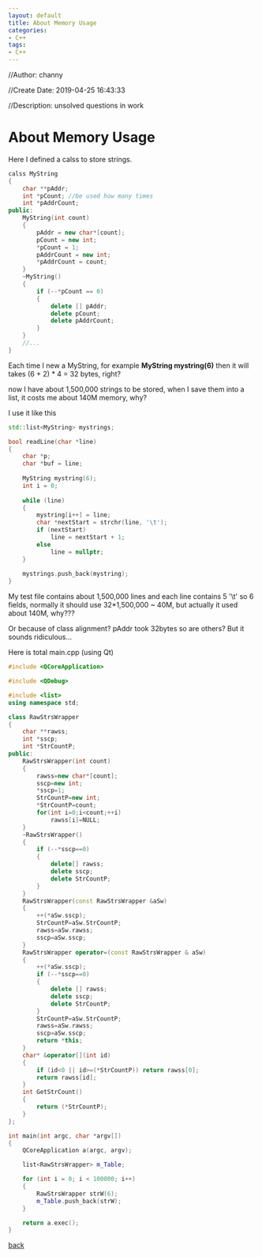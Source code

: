 ```yaml
---
layout: default
title: About Memory Usage
categories:
- C++
tags:
- C++
---
```

//Author: channy

//Create Date: 2019-04-25 16:43:33

//Description: unsolved questions in work

# About Memory Usage
Here I defined a calss to store strings.

```c++
calss MyString
{
	char **pAddr; 
	int *pCount; //be used how many times
	int *pAddrCount;
public:
	MyString(int count)
	{
		pAddr = new char*[count];
		pCount = new int;
		*pCount = 1;
		pAddrCount = new int;
		*pAddrCount = count;
	}
	~MyString()
	{
		if (--*pCount == 0)
		{
			delete [] pAddr;
			delete pCount;
			delete pAddrCount;
		}
	}
	//...
}
```

Each time I new a MyString, for example
**MyString mystring(6)**
then it will takes (6 + 2) * 4 = 32 bytes, right?

now I have about 1,500,000 strings to be stored, when I save them into a list, it costs me about 140M memory, why?

I use it like this

```c++
std::list<MyString> mystrings;

bool readLine(char *line)
{
	char *p;
	char *buf = line;
	
	MyString mystring(6);
	int i = 0;
	
	while (line)
	{
		mystring[i++] = line;
		char *nextStart = strchr(line, '\t');
		if (nextStart)
			line = nextStart + 1;
		else 
			line = nullptr;
	}
	
	mystrings.push_back(mystring);
}
```

My test file contains about 1,500,000 lines and each line contains 5 '\t' so 6 fields, normally it should use 32*1,500,000 ~ 40M, but actually it used about 140M, why???

Or because of class alignment? pAddr took 32bytes so are others? But it sounds ridiculous...

Here is total main.cpp (using Qt)
```c++
#include <QCoreApplication>

#include <QDebug>

#include <list>
using namespace std;

class RawStrsWrapper
{
    char **rawss;
    int *sscp;
    int *StrCountP;
public:
    RawStrsWrapper(int count)
    {
        rawss=new char*[count];
        sscp=new int;
        *sscp=1;
        StrCountP=new int;
        *StrCountP=count;
        for(int i=0;i<count;++i)
            rawss[i]=NULL;
    }
    ~RawStrsWrapper()
    {
        if (--*sscp==0)
        {
            delete[] rawss;
            delete sscp;
            delete StrCountP;
        }
    }
    RawStrsWrapper(const RawStrsWrapper &aSw)
    {
        ++(*aSw.sscp);
        StrCountP=aSw.StrCountP;
        rawss=aSw.rawss;
        sscp=aSw.sscp;
    }
    RawStrsWrapper operator=(const RawStrsWrapper & aSw)
    {
        ++(*aSw.sscp);
        if (--*sscp==0)
        {
            delete [] rawss;
            delete sscp;
            delete StrCountP;
        }
        StrCountP=aSw.StrCountP;
        rawss=aSw.rawss;
        sscp=aSw.sscp;
        return *this;
    }
    char* &operator[](int id)
    {
        if (id<0 || id>=(*StrCountP)) return rawss[0];
        return rawss[id];
    }
    int GetStrCount()
    {
        return (*StrCountP);
    }
};

int main(int argc, char *argv[])
{
    QCoreApplication a(argc, argv);

    list<RawStrsWrapper> m_Table;

    for (int i = 0; i < 100000; i++)
    {
        RawStrsWrapper strW(6);
        m_Table.push_back(strW);
    }

    return a.exec();
}

```


[back](./)
